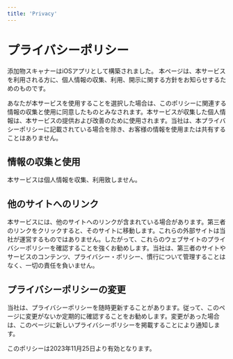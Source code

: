 ```yaml
---
title: 'Privacy'
---
```


# プライバシーポリシー

添加物スキャナーはiOSアプリとして構築されました。
本ページは、本サービスを利用される方に、個人情報の収集、利用、開示に関する方針をお知らせするためのものです。

あなたが本サービスを使用することを選択した場合は、このポリシーに関連する情報の収集と使用に同意したものとみなされます。本サービスが収集した個人情報は、本サービスの提供および改善のために使用されます。当社は、本プライバシーポリシーに記載されている場合を除き、お客様の情報を使用または共有することはありません。

## 情報の収集と使用

本サービスは個人情報を収集、利用致しません。

## 他のサイトへのリンク

本サービスには、他のサイトへのリンクが含まれている場合があります。第三者のリンクをクリックすると、そのサイトに移動します。これらの外部サイトは当社が運営するものではありません。したがって、これらのウェブサイトのプライバシーポリシーを確認することを強くお勧めします。当社は、第三者のサイトやサービスのコンテンツ、プライバシー・ポリシー、慣行について管理することはなく、一切の責任を負いません。


## プライバシーポリシーの変更

当社は、プライバシーポリシーを随時更新することがあります。従って、このページに変更がないか定期的に確認することをお勧めします。変更があった場合は、このページに新しいプライバシーポリシーを掲載することにより通知します。

このポリシーは2023年11月25日より有効となります。
